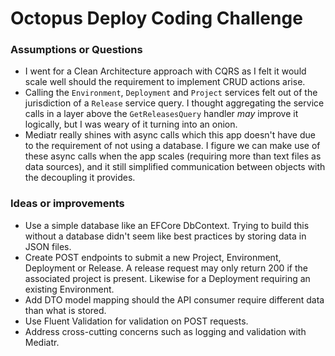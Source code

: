# Octopus Deploy Coding Challenge
### Assumptions or Questions
- I went for a Clean Architecture approach with CQRS as I felt it would scale well should the requirement to implement 
  CRUD actions arise.
- Calling the `Environment`, `Deployment` and `Project` services felt out of the jurisdiction of a `Release` service 
  query. I thought aggregating the service calls in a layer above the `GetReleasesQuery` handler *may* improve it 
  logically, but I was weary of it turning into an onion.
- Mediatr really shines with async calls which this app doesn't have due to the requirement of not using a database. 
  I figure we can make use of these async calls when the app scales (requiring more than text files as data sources),
  and it still simplified communication between objects with the decoupling it provides. 

### Ideas or improvements
- Use a simple database like an EFCore DbContext. Trying to build this without a database didn't seem like best 
  practices by storing data in JSON files.
- Create POST endpoints to submit a new Project, Environment, Deployment or Release. A release request may only 
  return 200 if the associated project is present. Likewise for a Deployment requiring an existing Environment.
- Add DTO model mapping should the API consumer require different data than what is stored. 
- Use Fluent Validation for validation on POST requests.
- Address cross-cutting concerns such as logging and validation with Mediatr.